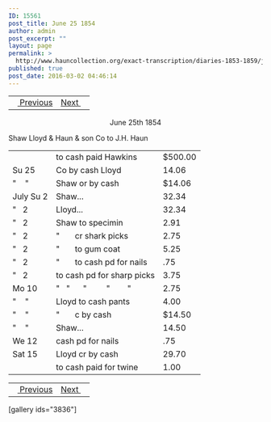 ```yaml
---
ID: 15561
post_title: June 25 1854
author: admin
post_excerpt: ""
layout: page
permalink: >
  http://www.hauncollection.org/exact-transcription/diaries-1853-1859/june-25-1854/
published: true
post_date: 2016-03-02 04:46:14
---
```

<table style="width: 100%;" align="center">
<tbody>
<tr>
<td><a href="http://www.hauncollection.org/version-2/diaries-1853-1859/june-24-1858/"><img src="https://lh3.googleusercontent.com/-EFJpxxNiPNw/VqgtWBCZrMI/AAAAAAAAAFU/WfY4lPFWWkg/s800-Ic42/Soeb-Plain-Arrows-8-10px.png" alt="" width="10" height="10" /> Previous</a></td>
<td style="text-align: right;"><a href="http://www.hauncollection.org/version-2/diaries-1853-1859/july-16-september-3-1854/">Next <img src="https://lh3.googleusercontent.com/-67k0cYlpXHw/VqgtWKz1MXI/AAAAAAAAAFU/k9PW_Piyurk/s800-Ic42/Soeb-Plain-Arrows-5-10px.png" alt="" width="10" height="10" /></a></td>
</tr>
</tbody>
</table>
<p style="text-align: center;">June 25th 1854</p>
Shaw Lloyd &amp; Haun &amp; son Co
to J.H. Haun
<table style="width: 100%;">
<tbody>
<tr>
<td></td>
<td>to cash paid Hawkins</td>
<td>$500.00</td>
</tr>
<tr>
<td>Su 25</td>
<td>Co by cash Lloyd</td>
<td>14.06</td>
</tr>
<tr>
<td>"    "</td>
<td>Shaw or by cash</td>
<td>$14.06</td>
</tr>
<tr>
<td>July
Su 2</td>
<td>Shaw...</td>
<td>32.34</td>
</tr>
<tr>
<td>"   2</td>
<td>Lloyd...</td>
<td>32.34</td>
</tr>
<tr>
<td>"   2</td>
<td>Shaw to specimin</td>
<td>2.91</td>
</tr>
<tr>
<td>"   2</td>
<td>"       cr shark picks</td>
<td>2.75</td>
</tr>
<tr>
<td>"   2</td>
<td>"       to gum coat</td>
<td>5.25</td>
</tr>
<tr>
<td>"   2</td>
<td>"       to cash pd for nails</td>
<td>.75</td>
</tr>
<tr>
<td>"   2</td>
<td>to cash pd for sharp picks</td>
<td>3.75</td>
</tr>
<tr>
<td>Mo 10</td>
<td>"   "      "         "        "</td>
<td>2.75</td>
</tr>
<tr>
<td>"    "</td>
<td>Lloyd to cash pants</td>
<td>4.00</td>
</tr>
<tr>
<td>"    "</td>
<td>"       c by cash</td>
<td>$14.50</td>
</tr>
<tr>
<td>"    "</td>
<td>Shaw...</td>
<td>14.50</td>
</tr>
<tr>
<td>We 12</td>
<td>cash pd for nails</td>
<td>.75</td>
</tr>
<tr>
<td>Sat 15</td>
<td>Lloyd cr by cash</td>
<td>29.70</td>
</tr>
<tr>
<td></td>
<td>to cash paid for twine</td>
<td>1.00</td>
</tr>
</tbody>
</table>
<table style="width: 100%;" align="center">
<tbody>
<tr>
<td><a href="http://www.hauncollection.org/version-2/diaries-1853-1859/june-24-1858/"><img src="https://lh3.googleusercontent.com/-EFJpxxNiPNw/VqgtWBCZrMI/AAAAAAAAAFU/WfY4lPFWWkg/s800-Ic42/Soeb-Plain-Arrows-8-10px.png" alt="" width="10" height="10" /> Previous</a></td>
<td style="text-align: right;"><a href="http://www.hauncollection.org/version-2/diaries-1853-1859/july-16-september-3-1854/">Next <img src="https://lh3.googleusercontent.com/-67k0cYlpXHw/VqgtWKz1MXI/AAAAAAAAAFU/k9PW_Piyurk/s800-Ic42/Soeb-Plain-Arrows-5-10px.png" alt="" width="10" height="10" /></a></td>
</tr>
</tbody>
</table>
[gallery ids="3836"]

&nbsp;